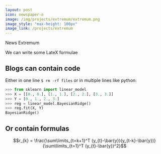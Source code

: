 ```yaml
---
layout: post
icon: newspaper-o
image: /img/projects/extremum/extremum.png
image_style: "max-height: 100px"
image_link: /projects/extremum
---
```


News Extremum


We can write some LateX formulae


## Blogs can contain code

Either in one line `$ rm -rf files` or in multiple lines like python:

```python
>>> from sklearn import linear_model
>>> X = [[0., 0.], [1., 1.], [2., 2.], [3., 3.]]
>>> Y = [0., 1., 2., 3.]
>>> reg = linear_model.BayesianRidge()
>>> reg.fit(X, Y)
BayesianRidge()
```

## Or contain formulas

$$r_{k} = \frac{\sum\limits_{t=k+1}^T (y_{t}-\bar{y})(y_{t-k}-\bar{y})}
 {\sum\limits_{t=1}^T (y_{t}-\bar{y})^2}$$

